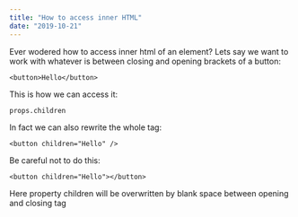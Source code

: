 ```yaml
---
title: "How to access inner HTML"
date: "2019-10-21"
---
```


Ever wodered how to access inner html of an element? Lets say we want to work with whatever is between closing and opening brackets of a button:
``` 
<button>Hello</button>
```
This is how we can access it: 
```
props.children
```
In fact we can also rewrite the whole tag:
```
<button children="Hello" />
```
Be careful not to do this:
```
<button children="Hello"></button>
```
Here property children will be overwritten by blank space between opening and closing tag